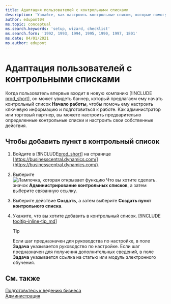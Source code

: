 ```yaml
---
title: Адаптация пользователей с контрольными списками
description: 'Узнайте, как настроить контрольные списки, которые помогут пользователям начать работу в Business Central.'
author: edupont04
ms.topic: conceptual
ms.search.keywords: 'setup, wizard, checklist'
ms.search.form: '1992, 1993, 1994, 1995, 1990, 1997, 1801'
ms.date: 04/01/2021
ms.author: edupont
---
```

# <a name="onboard-users-with-checklists" />Адаптация пользователей с контрольными списками

Когда пользователь впервые входит в новую компанию [!INCLUDE [prod_short](includes/prod_short.md)], он может увидеть баннер, который предлагаем ему начать контрольный список **Начало работы**, чтобы помочь ему настроить ключевую информацию и подготовиться к работе. Как администратор или торговый партнер, вы можете настроить предварительно определенные контрольные списки и настроить свои собственные действия.

## <a name="to-add-an-item-to-the-checklist" />Чтобы добавить пункт в контрольный список

1. Войдите в [!INCLUDE[prod_short](includes/prod_short.md)] на странице [https://businesscentral.dynamics.com/](https://businesscentral.dynamics.com/).

2. Выберите ![Лампочка, которая открывает функцию Что вы хотите сделать.](media/ui-search/search_small.png "Что вы хотите сделать") значок **Администрирование контрольных списков**, а затем выберите связанную ссылку.  

3. Выберите действие **Создать**, а затем выберите **Создать пункт контрольного списка**.  

4. Укажите, что вы хотите добавить в контрольный список. [!INCLUDE [tooltip-inline-tip_md](includes/tooltip-inline-tip_md.md)]

    > [!TIP]
    > Если шаг предназначен для руководства по настройке, в поле **Задача** указывается руководство по настройке. Если шаг предназначен для получения дополнительных сведений, в поле **Задача** указывается ссылка на статью или модуль электронного обучения.

## <a name="see-also" />См. также

[Подготовьтесь к ведению бизнеса](ui-get-ready-business.md)  
[Администрация](admin-setup-and-administration.md)  
